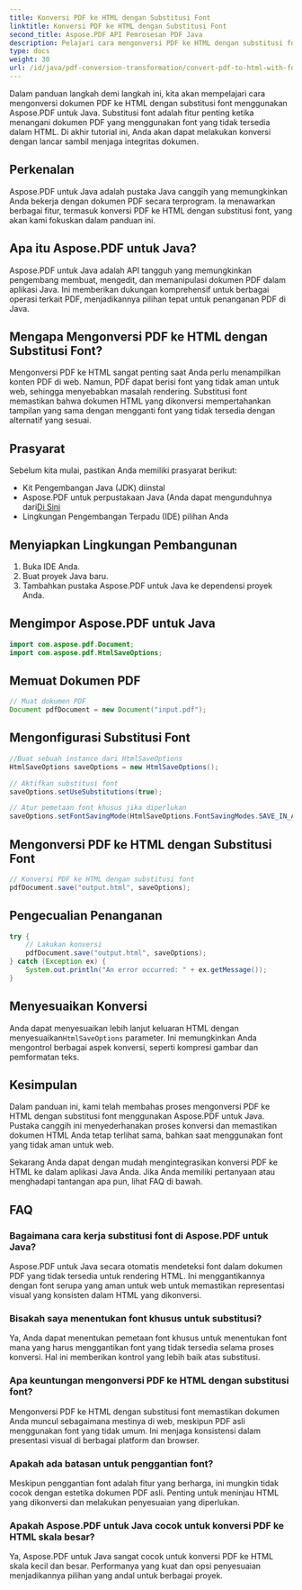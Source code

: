```yaml
---
title: Konversi PDF ke HTML dengan Substitusi Font
linktitle: Konversi PDF ke HTML dengan Substitusi Font
second_title: Aspose.PDF API Pemrosesan PDF Java
description: Pelajari cara mengonversi PDF ke HTML dengan substitusi font menggunakan Aspose.PDF untuk Java. Panduan langkah demi langkah dengan kode sumber untuk konversi yang lancar. Optimalkan konten web Anda sekarang!
type: docs
weight: 30
url: /id/java/pdf-conversion-transformation/convert-pdf-to-html-with-font-substitution/
---
```


Dalam panduan langkah demi langkah ini, kita akan mempelajari cara mengonversi dokumen PDF ke HTML dengan substitusi font menggunakan Aspose.PDF untuk Java. Substitusi font adalah fitur penting ketika menangani dokumen PDF yang menggunakan font yang tidak tersedia dalam HTML. Di akhir tutorial ini, Anda akan dapat melakukan konversi dengan lancar sambil menjaga integritas dokumen.

## Perkenalan

Aspose.PDF untuk Java adalah pustaka Java canggih yang memungkinkan Anda bekerja dengan dokumen PDF secara terprogram. Ia menawarkan berbagai fitur, termasuk konversi PDF ke HTML dengan substitusi font, yang akan kami fokuskan dalam panduan ini.

## Apa itu Aspose.PDF untuk Java?

Aspose.PDF untuk Java adalah API tangguh yang memungkinkan pengembang membuat, mengedit, dan memanipulasi dokumen PDF dalam aplikasi Java. Ini memberikan dukungan komprehensif untuk berbagai operasi terkait PDF, menjadikannya pilihan tepat untuk penanganan PDF di Java.

## Mengapa Mengonversi PDF ke HTML dengan Substitusi Font?

Mengonversi PDF ke HTML sangat penting saat Anda perlu menampilkan konten PDF di web. Namun, PDF dapat berisi font yang tidak aman untuk web, sehingga menyebabkan masalah rendering. Substitusi font memastikan bahwa dokumen HTML yang dikonversi mempertahankan tampilan yang sama dengan mengganti font yang tidak tersedia dengan alternatif yang sesuai.

## Prasyarat

Sebelum kita mulai, pastikan Anda memiliki prasyarat berikut:

- Kit Pengembangan Java (JDK) diinstal
-  Aspose.PDF untuk perpustakaan Java (Anda dapat mengunduhnya dari[Di Sini](https://releases.aspose.com/pdf/java/)
- Lingkungan Pengembangan Terpadu (IDE) pilihan Anda

## Menyiapkan Lingkungan Pembangunan

1. Buka IDE Anda.
2. Buat proyek Java baru.
3. Tambahkan pustaka Aspose.PDF untuk Java ke dependensi proyek Anda.

## Mengimpor Aspose.PDF untuk Java

```java
import com.aspose.pdf.Document;
import com.aspose.pdf.HtmlSaveOptions;
```

## Memuat Dokumen PDF

```java
// Muat dokumen PDF
Document pdfDocument = new Document("input.pdf");
```

## Mengonfigurasi Substitusi Font

```java
//Buat sebuah instance dari HtmlSaveOptions
HtmlSaveOptions saveOptions = new HtmlSaveOptions();

// Aktifkan substitusi font
saveOptions.setUseSubstitutions(true);

// Atur pemetaan font khusus jika diperlukan
saveOptions.setFontSavingMode(HtmlSaveOptions.FontSavingModes.SAVE_IN_ALL_FORMATS);
```

## Mengonversi PDF ke HTML dengan Substitusi Font

```java
// Konversi PDF ke HTML dengan substitusi font
pdfDocument.save("output.html", saveOptions);
```

## Pengecualian Penanganan

```java
try {
    // Lakukan konversi
    pdfDocument.save("output.html", saveOptions);
} catch (Exception ex) {
    System.out.println("An error occurred: " + ex.getMessage());
}
```

## Menyesuaikan Konversi

 Anda dapat menyesuaikan lebih lanjut keluaran HTML dengan menyesuaikan`HtmlSaveOptions` parameter. Ini memungkinkan Anda mengontrol berbagai aspek konversi, seperti kompresi gambar dan pemformatan teks.

## Kesimpulan

Dalam panduan ini, kami telah membahas proses mengonversi PDF ke HTML dengan substitusi font menggunakan Aspose.PDF untuk Java. Pustaka canggih ini menyederhanakan proses konversi dan memastikan dokumen HTML Anda tetap terlihat sama, bahkan saat menggunakan font yang tidak aman untuk web.

Sekarang Anda dapat dengan mudah mengintegrasikan konversi PDF ke HTML ke dalam aplikasi Java Anda. Jika Anda memiliki pertanyaan atau menghadapi tantangan apa pun, lihat FAQ di bawah.

## FAQ

### Bagaimana cara kerja substitusi font di Aspose.PDF untuk Java?

Aspose.PDF untuk Java secara otomatis mendeteksi font dalam dokumen PDF yang tidak tersedia untuk rendering HTML. Ini menggantikannya dengan font serupa yang aman untuk web untuk memastikan representasi visual yang konsisten dalam HTML yang dikonversi.

### Bisakah saya menentukan font khusus untuk substitusi?

Ya, Anda dapat menentukan pemetaan font khusus untuk menentukan font mana yang harus menggantikan font yang tidak tersedia selama proses konversi. Hal ini memberikan kontrol yang lebih baik atas substitusi.

### Apa keuntungan mengonversi PDF ke HTML dengan substitusi font?

Mengonversi PDF ke HTML dengan substitusi font memastikan dokumen Anda muncul sebagaimana mestinya di web, meskipun PDF asli menggunakan font yang tidak umum. Ini menjaga konsistensi dalam presentasi visual di berbagai platform dan browser.

### Apakah ada batasan untuk penggantian font?

Meskipun penggantian font adalah fitur yang berharga, ini mungkin tidak cocok dengan estetika dokumen PDF asli. Penting untuk meninjau HTML yang dikonversi dan melakukan penyesuaian yang diperlukan.

### Apakah Aspose.PDF untuk Java cocok untuk konversi PDF ke HTML skala besar?

Ya, Aspose.PDF untuk Java sangat cocok untuk konversi PDF ke HTML skala kecil dan besar. Performanya yang kuat dan opsi penyesuaian menjadikannya pilihan yang andal untuk berbagai proyek.
